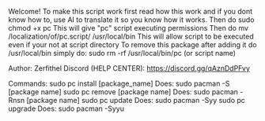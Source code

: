 Welcome!
To make this script work first read how this work and if you dont know how to, use AI to translate it so you know how it works.
Then do
sudo chmod +x pc
This will give "pc" script executing permissions
Then do
mv /localization/of/pc.script/ /usr/local/bin
This will allow script to be executed even if your not at script directory
To remove this package after adding it do /usr/local/bin simply do:
sudo rm -rf /usr/local/bin/pc (or script name)

Author: Zerfithel
Discord (HELP CENTER): https://discord.gg/qAznDdPFvy

Commands:
sudo pc install [package_name]
Does: sudo pacman -S [package name]
sudo pc remove [package name]
Does: sudo pacman -Rnsn [package name]
sudo pc update
Does: sudo pacman -Syy
sudo pc upgrade
Does: sudo pacman -Syyu
